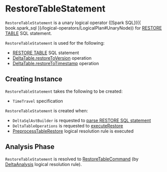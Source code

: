# RestoreTableStatement

`RestoreTableStatement` is a unary logical operator ([Spark SQL]({{ book.spark_sql }}/logical-operators/LogicalPlan#UnaryNode)) for [RESTORE TABLE](../../sql/index.md#RESTORE) SQL statement.

`RestoreTableStatement` is used for the following:

* [RESTORE TABLE](../../sql/index.md#RESTORE) SQL statement
* [DeltaTable.restoreToVersion](../../DeltaTable.md#restoreToVersion) operation
* [DeltaTable.restoreToTimestamp](../../DeltaTable.md#restoreToTimestamp) operation

## Creating Instance

`RestoreTableStatement` takes the following to be created:

* <span id="table"> `TimeTravel` specification

`RestoreTableStatement` is created when:

* `DeltaSqlAstBuilder` is requested to [parse RESTORE SQL statement](../../sql/DeltaSqlAstBuilder.md#visitRestore)
* `DeltaTableOperations` is requested to [executeRestore](../../DeltaTableOperations.md#executeRestore)
* [PreprocessTableRestore](../../PreprocessTableRestore.md) logical resolution rule is executed

## Analysis Phase

`RestoreTableStatement` is resolved to [RestoreTableCommand](RestoreTableCommand.md) (by [DeltaAnalysis](../../DeltaAnalysis.md#RestoreTableStatement) logical resolution rule).
